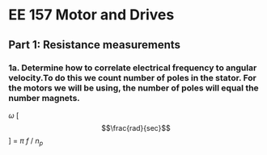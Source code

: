 # EE 157 Motor and Drives

## Part 1: Resistance measurements

### 1a. Determine how to correlate electrical frequency to angular velocity.To do this we count number of poles in the stator. For the motors we will be using, the number of poles will equal the number magnets.  

$\omega$
[ $$\frac{rad}{sec}$$ ] = $\pi$ *f* / 
$n_{p}$
